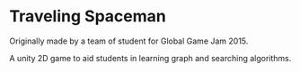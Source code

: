 # Traveling Spaceman

Originally made by a team of student for Global Game Jam 2015.

A unity 2D game to aid students in learning graph and searching algorithms.
